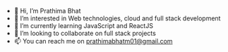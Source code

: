 - 👋 Hi, I’m Prathima Bhat
- 👀 I’m interested in Web technologies, cloud and full stack development
- 🌱 I’m currently learning JavaScript and ReactJS
- 💞️ I’m looking to collaborate on full stack projects
- 📫 You can reach me on prathimabhatm01@gmail.com

<!---
prathimabhat/prathimabhat is a ✨ special ✨ repository because its `README.md` (this file) appears on your GitHub profile.
You can click the Preview link to take a look at your changes.
--->
